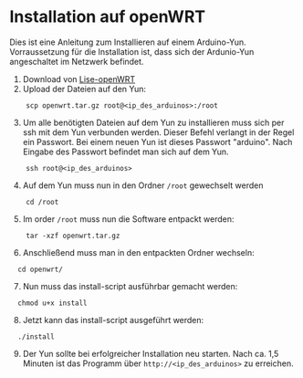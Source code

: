 # Installation auf openWRT
Dies ist eine Anleitung zum Installieren auf einem Arduino-Yun. Vorraussetzung für die Installation ist, dass sich der Ardunio-Yun angeschaltet im Netzwerk befindet.

  1. Download von [Lise-openWRT](http://lise.education/download/Lise-openWRT.zip)
  2. Upload der Dateien auf den Yun:
```
    scp openwrt.tar.gz root@<ip_des_arduinos>:/root
```
  3. Um alle benötigten Dateien auf dem Yun zu installieren muss sich per ssh mit dem Yun verbunden werden. Dieser Befehl verlangt in der Regel ein Passwort. Bei einem neuen Yun ist dieses Passwort "arduino". Nach Eingabe des Passwort befindet man sich auf dem Yun.
```
    ssh root@<ip_des_arduinos>
```
  4. Auf dem Yun muss nun in den Ordner `/root` gewechselt werden
```
    cd /root
```
  5. Im order `/root` muss nun die Software entpackt werden:
```
    tar -xzf openwrt.tar.gz
```
  6. Anschließend muss man in den entpackten Ordner wechseln:
``` 
  cd openwrt/
```
  7. Nun muss das install-script ausführbar gemacht werden:
```
  chmod u+x install
```
  8. Jetzt kann das install-script ausgeführt werden:
``` 
  ./install
```
  9. Der Yun sollte bei erfolgreicher Installation neu starten. Nach ca. 1,5 Minuten ist das Programm über `http://<ip_des_arduinos>` zu erreichen.